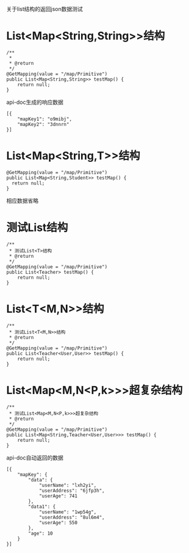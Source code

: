 关于list结构的返回json数据测试

# List<Map<String,String>>结构

```
/**
 * 
 * @return
 */
@GetMapping(value = "/map/Primitive")
public List<Map<String,String>> testMap() {
    return null;
}
```
api-doc生成的响应数据
```
[{
	"mapKey1": "o9mibj",
	"mapKey2": "3dnnrn"
}]
```

# List<Map<String,T>>结构

```
@GetMapping(value = "/map/Primitive")
public List<Map<String,Student>> testMap() {
  return null;
}

```
相应数据省略

# 测试List<T>结构

```
/**
 * 测试List<T>结构
 * @return
 */
@GetMapping(value = "/map/Primitive")
public List<Teacher> testMap() {
    return null;
}
```

# List<T<M,N>>结构
```
/**
 * 测试List<T<M,N>>结构
 * @return
 */
@GetMapping(value = "/map/Primitive")
public List<Teacher<User,User>> testMap() {
    return null;
}
```
# List<Map<M,N<P,k>>>超复杂结构
```
/**
 * 测试List<Map<M,N<P,k>>>超复杂结构
 * @return
 */
@GetMapping(value = "/map/Primitive")
public List<Map<String,Teacher<User,User>>> testMap() {
    return null;
}
```
api-doc自动返回的数据
```
[{
	"mapKey": {
		"data": {
			"userName": "lxh2yi",
			"userAddress": "6jfp3h",
			"userAge": 741
		},
		"data1": {
			"userName": "1wp54g",
			"userAddress": "8ul6m4",
			"userAge": 550
		},
		"age": 10
	}
}]
```